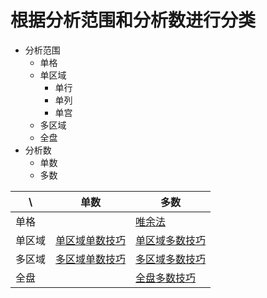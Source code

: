 # 根据分析范围和分析数进行分类

- 分析范围
  - 单格
  - 单区域
    - 单行
    - 单列
    - 单宫
  - 多区域
  - 全盘
- 分析数
  - 单数
  - 多数

| \ | 单数 | 多数 |
| --- | --- | --- |
| 单格 | | [唯余法][单格多数技巧] |
| 单区域 | [单区域单数技巧][] | [单区域多数技巧][] |
| 多区域 | [多区域单数技巧][] | [多区域多数技巧][] |
| 全盘 | | [全盘多数技巧][] |

[单格多数技巧]: 单格/多数/README.md
[单区域单数技巧]: 单区域/单数/README.md
[单区域多数技巧]: 单区域/多数/README.md
[多区域单数技巧]: 多区域/单数/README.md
[多区域多数技巧]: 多区域/多数/README.md
[全盘多数技巧]: 全盘/多数/README.md